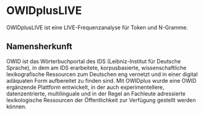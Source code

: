 # OWIDplusLIVE

OWIDplusLIVE ist eine LIVE-Frequenzanalyse für Token und N-Gramme.

## Namensherkunft

OWID ist das Wörterbuchportal des IDS (Leibniz-Institut für Deutsche Sprache), in dem am IDS erarbeitete, korpusbasierte, wissenschaftliche lexikografische Ressourcen zum Deutschen eng vernetzt und in einer digital adäquaten Form aufbereitet zu finden sind. Mit OWIDplus wurde eine OWID ergänzende Plattform entwickelt, in der auch experimentellere, datenzentrierte, multilinguale und in der Regel an Fachleute adressierte lexikologische Ressourcen der Öffentlichkeit zur Verfügung gestellt werden können.